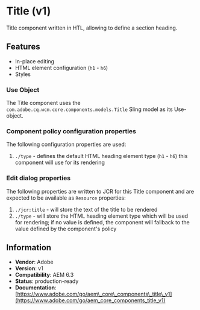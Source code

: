 <!--
Copyright 2017 Adobe Systems Incorporated

Licensed under the Apache License, Version 2.0 (the "License");
you may not use this file except in compliance with the License.
You may obtain a copy of the License at

    http://www.apache.org/licenses/LICENSE-2.0

Unless required by applicable law or agreed to in writing, software
distributed under the License is distributed on an "AS IS" BASIS,
WITHOUT WARRANTIES OR CONDITIONS OF ANY KIND, either express or implied.
See the License for the specific language governing permissions and
limitations under the License.
-->
Title (v1)
====
Title component written in HTL, allowing to define a section heading.

## Features

* In-place editing
* HTML element configuration (`h1` - `h6`)
* Styles

### Use Object
The Title component uses the `com.adobe.cq.wcm.core.components.models.Title` Sling model as its Use-object.

### Component policy configuration properties
The following configuration properties are used:

1. `./type` - defines the default HTML heading element type (`h1` - `h6`) this component will use for its rendering

### Edit dialog properties
The following properties are written to JCR for this Title component and are expected to be available as `Resource` properties:

1. `./jcr:title` - will store the text of the title to be rendered
2. `./type` - will store the HTML heading element type which will be used for rendering; if no value is defined, the component will fallback
to the value defined by the component's policy

## Information
* **Vendor**: Adobe
* **Version**: v1
* **Compatibility**: AEM 6.3
* **Status**: production-ready
* **Documentation**: [https://www.adobe.com/go/aem\_core\_components\_title\_v1](https://www.adobe.com/go/aem_core_components_title_v1)
